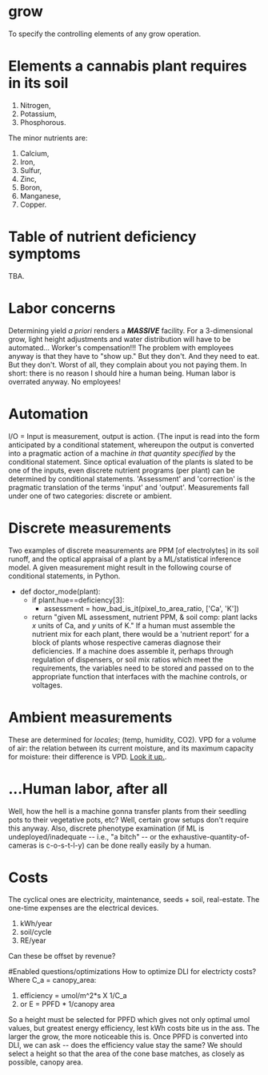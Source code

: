# grow
To specify the controlling elements of any grow operation.

# Elements a cannabis plant requires in its soil

1. Nitrogen, 
2. Potassium,
3. Phosphorous.

The minor nutrients are:
1. Calcium,
2. Iron,
3. Sulfur,
4. Zinc,
5. Boron,
6. Manganese,
7. Copper.

# Table of nutrient deficiency symptoms

TBA. 

# Labor concerns

Determining yield *a priori* renders a ***MASSIVE*** facility. For a 3-dimensional grow, light height adjustments and water distribution will have to be automated... Worker's compensation!!! The problem with employees anyway is that they have to "show up." But they don't. And they need to eat. But they don't. Worst of all, they complain about you not paying them. In short: there is no reason I should hire a human being. Human labor is overrated anyway. No employees!

# Automation

I/O = Input is measurement, output is action. {The input is read into the form anticipated by a conditional statement, whereupon the output is converted into a pragmatic action of a machine *in that quantity specified* by the conditional statement. Since optical evaluation of the plants is slated to be one of the inputs, even discrete nutrient programs (per plant) can be determined by conditional statements. 'Assessment' and 'correction' is the pragmatic translation of the terms 'input' and 'output'. Measurements fall under one of two categories: discrete or ambient. 

# Discrete measurements

Two examples of discrete measurements are PPM [of electrolytes] in its soil runoff, and the optical appraisal of a plant by a ML/statistical inference model. A given measurement might result in the following course of conditional statements, in Python. 
 - def doctor_mode(plant):
     - if plant.hue==deficiency[3]:
         - assessment = how_bad_is_it(pixel_to_area_ratio, ['Ca', 'K'])
	 - return "given ML assessment, nutrient PPM, & soil comp: plant lacks *x* units of Ca, and *y* units of K."
If a human must assemble the nutrient mix for each plant, there would be a 'nutrient report' for a block of plants whose respective cameras diagnose their deficiencies. If a machine does assemble it, perhaps through regulation of dispensers, or soil mix ratios which meet the requirements, the variables need to be stored and passed on to the appropriate function that interfaces with the machine controls, or voltages. 

# Ambient measurements

These are determined for *locales*; (temp, humidity, CO2). VPD for a volume of air: the relation between its current moisture, and its maximum capacity for moisture: their difference is VPD. [Look it up.](https://en.wikipedia.org/wiki/Vapour-pressure_deficit).

# ...Human labor, after all
Well, how the hell is a machine gonna transfer plants from their seedling pots to their vegetative pots, etc? Well, certain grow setups don't require this anyway. Also, discrete phenotype examination (if ML is undeployed/inadequate -- i.e., "a bitch" -- or the exhaustive-quantity-of-cameras is c-o-s-t-l-y) can be done really easily by a human. 

# Costs

The cyclical ones are electricity, maintenance, seeds + soil, real-estate. The one-time expenses are the electrical devices.

1. kWh/year
2. soil/cycle
3. RE/year

Can these be offset by revenue?

#Enabled questions/optimizations
How to optimize DLI for electricty costs? Where C_a = canopy_area:

1. efficiency = umol/m^2*s X 1/C_a
2. or E = PPFD * 1/canopy area

So a height must be selected for PPFD which gives not only optimal umol values, but greatest energy efficiency, lest kWh costs bite us in the ass. The larger the grow, the more noticeable this is. Once PPFD is converted into DLI, we can ask -- does the efficiency value stay the same? We should select a height so that the area of the cone base matches, as closely as possible, canopy area.
